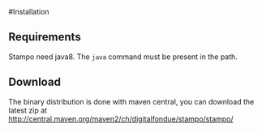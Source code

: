 #Installation

## Requirements

Stampo need java8. The `java` command must be present in the path.

## Download

The binary distribution is done with maven central, you can download the latest zip at http://central.maven.org/maven2/ch/digitalfondue/stampo/stampo/ 